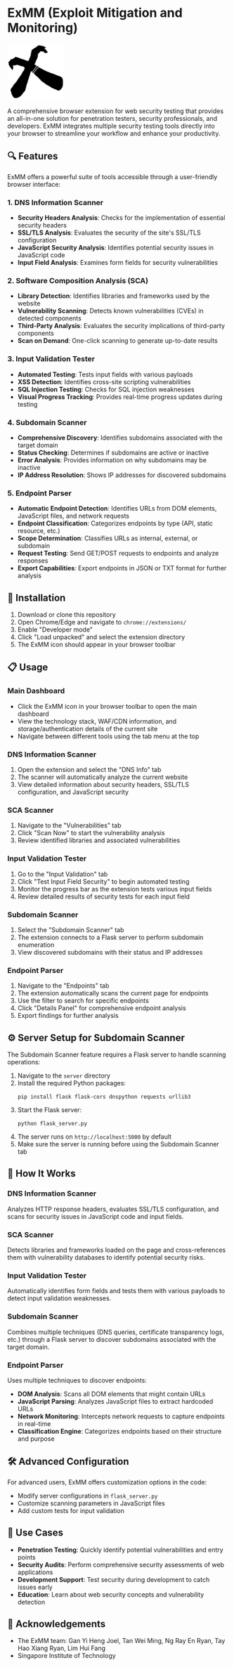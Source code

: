 # ExMM (Exploit Mitigation and Monitoring)

![ExMM Logo](media/icon128.png)

A comprehensive browser extension for web security testing that provides an all-in-one solution for penetration testers, security professionals, and developers. ExMM integrates multiple security testing tools directly into your browser to streamline your workflow and enhance your productivity.

## 🔍 Features

ExMM offers a powerful suite of tools accessible through a user-friendly browser interface:

### 1. DNS Information Scanner
- **Security Headers Analysis**: Checks for the implementation of essential security headers
- **SSL/TLS Analysis**: Evaluates the security of the site's SSL/TLS configuration
- **JavaScript Security Analysis**: Identifies potential security issues in JavaScript code
- **Input Field Analysis**: Examines form fields for security vulnerabilities

### 2. Software Composition Analysis (SCA)
- **Library Detection**: Identifies libraries and frameworks used by the website
- **Vulnerability Scanning**: Detects known vulnerabilities (CVEs) in detected components
- **Third-Party Analysis**: Evaluates the security implications of third-party components
- **Scan on Demand**: One-click scanning to generate up-to-date results

### 3. Input Validation Tester
- **Automated Testing**: Tests input fields with various payloads
- **XSS Detection**: Identifies cross-site scripting vulnerabilities
- **SQL Injection Testing**: Checks for SQL injection weaknesses
- **Visual Progress Tracking**: Provides real-time progress updates during testing

### 4. Subdomain Scanner
- **Comprehensive Discovery**: Identifies subdomains associated with the target domain
- **Status Checking**: Determines if subdomains are active or inactive
- **Error Analysis**: Provides information on why subdomains may be inactive
- **IP Address Resolution**: Shows IP addresses for discovered subdomains

### 5. Endpoint Parser
- **Automatic Endpoint Detection**: Identifies URLs from DOM elements, JavaScript files, and network requests
- **Endpoint Classification**: Categorizes endpoints by type (API, static resource, etc.)
- **Scope Determination**: Classifies URLs as internal, external, or subdomain
- **Request Testing**: Send GET/POST requests to endpoints and analyze responses
- **Export Capabilities**: Export endpoints in JSON or TXT format for further analysis

## 🚀 Installation

1. Download or clone this repository
2. Open Chrome/Edge and navigate to `chrome://extensions/`
3. Enable "Developer mode"
4. Click "Load unpacked" and select the extension directory
5. The ExMM icon should appear in your browser toolbar

## 📋 Usage

### Main Dashboard
- Click the ExMM icon in your browser toolbar to open the main dashboard
- View the technology stack, WAF/CDN information, and storage/authentication details of the current site
- Navigate between different tools using the tab menu at the top

### DNS Information Scanner
1. Open the extension and select the "DNS Info" tab
2. The scanner will automatically analyze the current website
3. View detailed information about security headers, SSL/TLS configuration, and JavaScript security

### SCA Scanner
1. Navigate to the "Vulnerabilities" tab
2. Click "Scan Now" to start the vulnerability analysis
3. Review identified libraries and associated vulnerabilities

### Input Validation Tester
1. Go to the "Input Validation" tab
2. Click "Test Input Field Security" to begin automated testing
3. Monitor the progress bar as the extension tests various input fields
4. Review detailed results of security tests for each input field

### Subdomain Scanner
1. Select the "Subdomain Scanner" tab
2. The extension connects to a Flask server to perform subdomain enumeration
3. View discovered subdomains with their status and IP addresses

### Endpoint Parser
1. Navigate to the "Endpoints" tab
2. The extension automatically scans the current page for endpoints
3. Use the filter to search for specific endpoints
4. Click "Details Panel" for comprehensive endpoint analysis
5. Export findings for further analysis

## ⚙️ Server Setup for Subdomain Scanner

The Subdomain Scanner feature requires a Flask server to handle scanning operations:

1. Navigate to the `server` directory
2. Install the required Python packages:
   ```
   pip install flask flask-cors dnspython requests urllib3
   ```
3. Start the Flask server:
   ```
   python flask_server.py
   ```
4. The server runs on `http://localhost:5000` by default
5. Make sure the server is running before using the Subdomain Scanner tab

## 🔧 How It Works

### DNS Information Scanner
Analyzes HTTP response headers, evaluates SSL/TLS configuration, and scans for security issues in JavaScript code and input fields.

### SCA Scanner
Detects libraries and frameworks loaded on the page and cross-references them with vulnerability databases to identify potential security risks.

### Input Validation Tester
Automatically identifies form fields and tests them with various payloads to detect input validation weaknesses.

### Subdomain Scanner
Combines multiple techniques (DNS queries, certificate transparency logs, etc.) through a Flask server to discover subdomains associated with the target domain.

### Endpoint Parser
Uses multiple techniques to discover endpoints:
- **DOM Analysis**: Scans all DOM elements that might contain URLs
- **JavaScript Parsing**: Analyzes JavaScript files to extract hardcoded URLs
- **Network Monitoring**: Intercepts network requests to capture endpoints in real-time
- **Classification Engine**: Categorizes endpoints based on their structure and purpose

## 🛠️ Advanced Configuration

For advanced users, ExMM offers customization options in the code:
- Modify server configurations in `flask_server.py`
- Customize scanning parameters in JavaScript files
- Add custom tests for input validation

## 🧠 Use Cases

- **Penetration Testing**: Quickly identify potential vulnerabilities and entry points
- **Security Audits**: Perform comprehensive security assessments of web applications
- **Development Support**: Test security during development to catch issues early
- **Education**: Learn about web security concepts and vulnerability detection


## 🙏 Acknowledgements

- The ExMM team: Gan Yi Heng Joel, Tan Wei Ming, Ng Ray En Ryan, Tay Hao Xiang Ryan, Lim Hui Fang
- Singapore Institute of Technology
